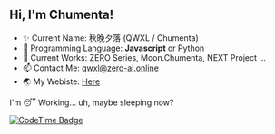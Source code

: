 ## Hi, I'm Chumenta!

- ✨ Current Name: 秋晚夕落 (QWXL / Chumenta)
- 🤔 Programming Language: **Javascript** or Python
- 🔭 Current Works: ZERO Series, Moon.Chumenta, NEXT Project ...
- 📫 Contact Me: qwxl@zero-ai.online
- 🌏 My Webiste: [Here](https://qwxl.chumenta.cn)

I'm 😴 Working... uh, maybe sleeping now?

[![CodeTime Badge](https://img.shields.io/endpoint?style=for-the-badge&color=222&url=https%3A%2F%2Fapi.codetime.dev%2Fv3%2Fusers%2Fshield%3Fuid%3D24270)](https://codetime.dev)
